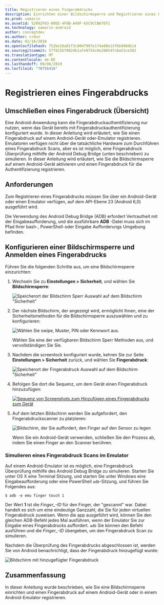 ```yaml
---
title: Registrieren eines Fingerabdrucks
description: Einrichten einer Bildschirmsperre und Registrieren eines Fingerabdrucks auf einem Android-Gerät oder-Emulator.
ms.prod: xamarin
ms.assetid: 52092F63-00EE-4F8B-A49F-65C9CCBA7EF2
ms.technology: xamarin-android
author: conceptdev
ms.author: crdun
ms.date: 02/16/2018
ms.openlocfilehash: f52be16a81f3c8047997e1f4a88e13f6b940db14
ms.sourcegitcommit: 57f815bf0024b1afe9754c0e28054fc0a53ce302
ms.translationtype: MT
ms.contentlocale: de-DE
ms.lasthandoff: 09/06/2019
ms.locfileid: "70756416"
---
```

# <a name="enrolling-a-fingerprint"></a>Registrieren eines Fingerabdrucks

## <a name="enrolling-a-fingerprint-overview"></a>Umschließen eines Fingerabdruck (Übersicht)

Eine Android-Anwendung kann die Fingerabdruckauthentifizierung nur nutzen, wenn das Gerät bereits mit Fingerabdruckauthentifizierung konfiguriert wurde. In dieser Anleitung wird erläutert, wie Sie einen Fingerabdruck auf einem Android-Gerät oder-Emulator registrieren. Emulatoren verfügen nicht über die tatsächliche Hardware zum Durchführen eines Fingerabdruck Scans, aber es ist möglich, eine Fingerabdruck Überprüfung mithilfe der Android Debug Bridge (unten beschrieben) zu simulieren.  In dieser Anleitung wird erläutert, wie Sie die Bildschirmsperre auf einem Android-Gerät aktivieren und einen Fingerabdruck für die Authentifizierung registrieren.

## <a name="requirements"></a>Anforderungen

Zum Registrieren eines Fingerabdrucks müssen Sie über ein Android-Gerät oder einen Emulator verfügen, auf dem API-Ebene 23 (Android 6,0) ausgeführt wird.

Die Verwendung des Android Debug Bridge (ADB) erfordert Vertrautheit mit der Eingabeaufforderung, und die ausführbare **ADB** -Datei muss sich im Pfad Ihrer bash-, PowerShell-oder Eingabe Aufforderungs Umgebung befinden.

## <a name="configuring-a-screen-lock-and-enrolling-a-fingerprint"></a>Konfigurieren einer Bildschirmsperre und Anmelden eines Fingerabdrucks 

Führen Sie die folgenden Schritte aus, um eine Bildschirmsperre einzurichten:

1. Wechseln Sie zu **Einstellungen > Sicherheit**, und wählen Sie **Bildschirmsperre**:

    ![Speicherort der Bildschirm Sperr Auswahl auf dem Bildschirm "Sicherheit"](enrolling-fingerprint-images/testing-01.png)

2. Der nächste Bildschirm, der angezeigt wird, ermöglicht Ihnen, eine der Sicherheitsmethoden für die Bildschirmsperre auszuwählen und zu konfigurieren: 

    ![Wählen Sie swipe, Muster, PIN oder Kennwort aus.](enrolling-fingerprint-images/testing-02.png)

   Wählen Sie eine der verfügbaren Bildschirm Sperr Methoden aus, und vervollständigen Sie Sie.

3. Nachdem die screenlock konfiguriert wurde, kehren Sie zur Seite **Einstellungen > Sicherheit** zurück, und wählen Sie **Fingerabdruck**:

    ![Speicherort der Fingerabdruck Auswahl auf dem Bildschirm "Sicherheit"](enrolling-fingerprint-images/testing-03.png)

4. Befolgen Sie dort die Sequenz, um dem Gerät einen Fingerabdruck hinzuzufügen:

    [![Sequenz von Screenshots zum Hinzufügen eines Fingerabdrucks zum Gerät](enrolling-fingerprint-images/testing-04-sml.png)](enrolling-fingerprint-images/testing-04.png#lightbox)

5. Auf dem letzten Bildschirm werden Sie aufgefordert, den Fingerabdruckscanner zu platzieren: 

    ![Bildschirm, der Sie auffordert, den Finger auf den Sensor zu legen](enrolling-fingerprint-images/testing-05.png)

    Wenn Sie ein Android-Gerät verwenden, schließen Sie den Prozess ab, indem Sie einen Finger an den Scanner berühren. 

### <a name="simulating-a-fingerprint-scan-on-the-emulator"></a>Simulieren eines Fingerabdruck Scans im Emulator

Auf einem Android-Emulator ist es möglich, eine Fingerabdruck Überprüfung mithilfe des Android Debug Bridge zu simulieren. Starten Sie unter OS X eine Terminal Sitzung, und starten Sie unter Windows eine Eingabeaufforderung oder eine PowerShell `adb`-Sitzung, und führen Sie Folgendes aus:

```shell
$ adb -e emu finger touch 1
```

Der Wert **1** ist die _Finger\_-ID_ für den Finger, der "gescannt" war. Dabei handelt es sich um eine eindeutige Ganzzahl, die Sie für jeden virtuellen Fingerabdruck zuweisen. Wenn die app ausgeführt wird, können Sie den gleichen ADB-Befehl jedes Mal ausführen, wenn der Emulator Sie zur Eingabe eines Fingerabdrucks auffordert. `adb` Sie können den Befehl ausführen und die _Finger\_-ID_ übergeben, um den Fingerabdruck Scan zu simulieren.

Nachdem die Überprüfung des Fingerabdrucks abgeschlossen ist, werden Sie von Android benachrichtigt, dass der Fingerabdruck hinzugefügt wurde:  

![Bildschirm mit hinzugefügter Fingerabdruck](enrolling-fingerprint-images/testing-06.png)

## <a name="summary"></a>Zusammenfassung 

In dieser Anleitung wurde beschrieben, wie Sie eine Bildschirmsperre einrichten und einen Fingerabdruck auf einem Android-Gerät oder in einem Android-Emulator registrieren. 
